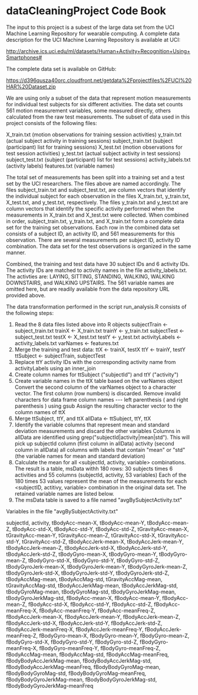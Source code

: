 # dataCleaningProject Code Book

The input to this project is a subest of the large data set from the UCI Machine Learning Repository for wearable computing. A complete data description for the UCI Machine Learning Repository is available at UCI:

http://archive.ics.uci.edu/ml/datasets/Human+Activity+Recognition+Using+Smartphones#

The complete data set is available on GitHub:

https://d396qusza40orc.cloudfront.net/getdata%2Fprojectfiles%2FUCI%20HAR%20Dataset.zip

We are using only a subset of the data that represent motion measurements for individual test subjects for six different activities. The data set counts 561 motion measurement variables, some measured directly, others calculated from the raw test measurements. The subset of data used in this project consists of the following files:

X_train.txt (motion observations for training session activities)
y_train.txt (actual subject activity in training sessions)
subject_train.txt (subject (participant) list for training sessions)
X_test.txt (motion observations for test session activities)
y_test.txt (actual subject activity in test sessions)
subject_test.txt (subject (participant) list for test sessions)
activity_labels.txt (activity labels) features.txt (variable names)

The total set of measurements has been split into a training set and a test set by the UCI researchers. The files above are named accordingly. The files subject_train.txt and subject_test.txt, are column vectors that identify the individual subject for each observation in the files X_train.txt, y_train.txt, X_test.txt, and y_test.txt, respectively. The files y_train.txt and y_test.txt are column vectors that identify the specific activity performed when the measurements in X_train.txt and X_test.txt were collected. When combined in order, subject_train.txt, y_train.txt, and X_train.txt form a complete data set for the training set observations. Each row in the combined data set consists of a subject ID, an activity ID, and 561 measurements for this observation. There are several measurements per subject ID, activity ID combination. The data set for the test observations is organized in the same manner.

Combined, the training and test data have 30 subject IDs and 6 activity IDs. The activity IDs are matched to activity names in the file activity_labels.txt. The activties are: LAYING, SITTING, STANDING, WALKING, WALKING DOWNSTAIRS, and WALKING UPSTAIRS. The 561 variable names are omitted here, but are readily available from the data repository URL provided above.

The data transformation performed in the script run_analysis.R consists of the following steps:

1. Read the 8 data files listed above into R objects
        subjectTrain <- subject_train.txt
        trainX <- X_train.txt
        trainY <- y_train.txt
        subjectTest <- subject_test.txt
        testX <- X_test.txt
        testY <- y_test.txt
        activityLabels <- activity_labels.txt
        varNames <- features.txt
2. Merge the training and test data:
        ttX <- trainX, testX
        ttY <- trainY, testY
        ttSubject <- subjectTrain, subjectTest
3. Replace ttY activity IDs with the corresponding activity name from activityLabels using an inner_join
4. Create column names for ttSubject ("subjectId") and ttY ("activity")
5. Create variable names in the ttX table based on the varNames object
        Convert the second column of the varNames object to a character vector. The first column (row numbers) is discarded.
        Remove invalid characters for data frame column names --- left parenthesis ( and right parenthesis ) using gsub
        Assign the resulting character vector to the column names of ttX
6. Merge ttSubject, ttY, and ttX
        allData <- ttSubject, ttY, ttX
7. Identify the variable columns that represent mean and standard deviation measurements and discard the other variables
        Columns in allData are identified using grep("subjectId|activity|mean|std"). This will pick up
                subjectId column (first column in allData)
                activity (second column in allData)
                all columns with labels that contain "mean" or "std" (the variable names for mean and standard deviation)
8. Calculate the mean for all <subjectId, activity, variable> combinations.
        The result is a table, msData withh 180 rows: 30 subjects times 6 activities and 55 columns (subjectId, activity, 53 variables)
        Each of the 180 times 53 values represent the mean of the measurements for each <subjectID, actitivy, variable> combination in the original data set. The retained variable names are listed below.
9. The msData table is saved to a file named "avgBySubjectActivity.txt"


Variables in the file "avgBySubjectActivity.txt"

subjectId, activity, tBodyAcc-mean-X, tBodyAcc-mean-Y, tBodyAcc-mean-Z, tBodyAcc-std-X, tBodyAcc-std-Y,
tBodyAcc-std-Z, tGravityAcc-mean-X, tGravityAcc-mean-Y, tGravityAcc-mean-Z, tGravityAcc-std-X, tGravityAcc-std-Y,
tGravityAcc-std-Z, tBodyAccJerk-mean-X, tBodyAccJerk-mean-Y, tBodyAccJerk-mean-Z, tBodyAccJerk-std-X, tBodyAccJerk-std-Y,
tBodyAccJerk-std-Z, tBodyGyro-mean-X, tBodyGyro-mean-Y, tBodyGyro-mean-Z, tBodyGyro-std-X, tBodyGyro-std-Y, tBodyGyro-std-Z,
tBodyGyroJerk-mean-X, tBodyGyroJerk-mean-Y, tBodyGyroJerk-mean-Z, tBodyGyroJerk-std-X, tBodyGyroJerk-std-Y,
tBodyGyroJerk-std-Z, tBodyAccMag-mean, tBodyAccMag-std, tGravityAccMag-mean, tGravityAccMag-std, tBodyAccJerkMag-mean,
tBodyAccJerkMag-std, tBodyGyroMag-mean, tBodyGyroMag-std, tBodyGyroJerkMag-mean, tBodyGyroJerkMag-std, fBodyAcc-mean-X,
fBodyAcc-mean-Y, fBodyAcc-mean-Z, fBodyAcc-std-X, fBodyAcc-std-Y, fBodyAcc-std-Z, fBodyAcc-meanFreq-X, fBodyAcc-meanFreq-Y,
fBodyAcc-meanFreq-Z, fBodyAccJerk-mean-X, fBodyAccJerk-mean-Y, fBodyAccJerk-mean-Z, fBodyAccJerk-std-X, fBodyAccJerk-std-Y,
fBodyAccJerk-std-Z, fBodyAccJerk-meanFreq-X, fBodyAccJerk-meanFreq-Y, fBodyAccJerk-meanFreq-Z, fBodyGyro-mean-X,
fBodyGyro-mean-Y, fBodyGyro-mean-Z, fBodyGyro-std-X, fBodyGyro-std-Y, fBodyGyro-std-Z, fBodyGyro-meanFreq-X,
fBodyGyro-meanFreq-Y, fBodyGyro-meanFreq-Z, fBodyAccMag-mean, fBodyAccMag-std, fBodyAccMag-meanFreq,
fBodyBodyAccJerkMag-mean, fBodyBodyAccJerkMag-std, fBodyBodyAccJerkMag-meanFreq, fBodyBodyGyroMag-mean, fBodyBodyGyroMag-std,
fBodyBodyGyroMag-meanFreq, fBodyBodyGyroJerkMag-mean, fBodyBodyGyroJerkMag-std, fBodyBodyGyroJerkMag-meanFreq
